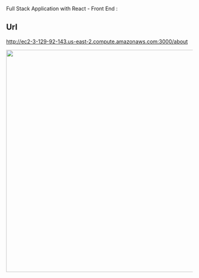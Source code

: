 Full Stack Application with React - Front End :
## Url
http://ec2-3-129-92-143.us-east-2.compute.amazonaws.com:3000/about

<img src="20200728_090955.gif" width="600" height="600" />


